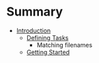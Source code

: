 # Summary

* [Introduction](README.md)
   * [Defining Tasks](chapter2.md)
       * Matching filenames
   * [Getting Started](chapter1.md)


